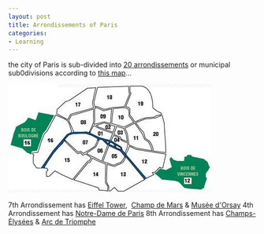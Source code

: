 ```yaml
---
layout: post
title: Arrondissements of Paris
categories:
- Learning
---
```



the city of Paris is sub-divided into [20 arrondissements](http://en.wikipedia.org/wiki/Arrondissement_of_Paris) or municipal sub0divisions according to [this map](http://en.wikipedia.org/wiki/Image:Par_Arr.jpg)...

![](/img/paris_arrondissements.jpg)

7th Arrondissement has [Eiffel Tower](http://en.wikipedia.org/wiki/Eiffel_Tower "Eiffel Tower"),  [Champ de Mars](http://en.wikipedia.org/wiki/Champ_de_Mars "Champ de Mars") & [Musée d'Orsay](http://en.wikipedia.org/wiki/Mus%C3%A9e_d%27Orsay "Musée d'Orsay") 4th Arrondissement has [Notre-Dame de Paris](http://en.wikipedia.org/wiki/Notre-Dame_de_Paris "Notre-Dame de Paris") 8th Arrondissement has [Champs-Élysées](http://en.wikipedia.org/wiki/Champs-%C3%89lys%C3%A9es "Champs-Élysées") & [Arc de Triomphe](http://en.wikipedia.org/wiki/Arc_de_Triomphe "Arc de Triomphe")
